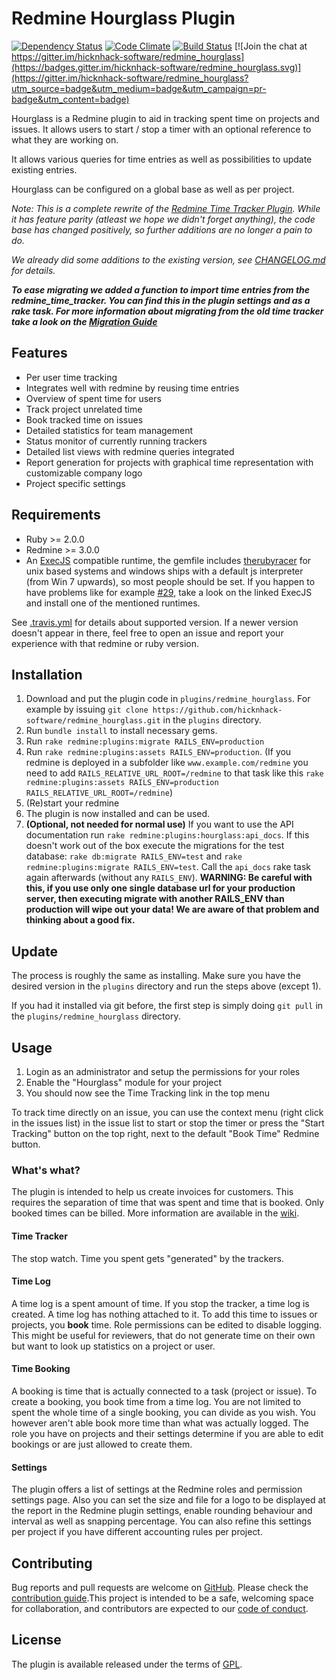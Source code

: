 # Redmine Hourglass Plugin
[![Dependency Status](https://gemnasium.com/hicknhack-software/redmine_hourglass.png)](https://gemnasium.com/hicknhack-software/redmine_hourglass)
[![Code Climate](https://codeclimate.com/github/hicknhack-software/redmine_hourglass.png)](https://codeclimate.com/github/hicknhack-software/redmine_hourglass)
[![Build Status](https://travis-ci.org/hicknhack-software/redmine_hourglass.png)](https://travis-ci.org/hicknhack-software/redmine_hourglass)
[![Join the chat at https://gitter.im/hicknhack-software/redmine_hourglass](https://badges.gitter.im/hicknhack-software/redmine_hourglass.svg)](https://gitter.im/hicknhack-software/redmine_hourglass?utm_source=badge&utm_medium=badge&utm_campaign=pr-badge&utm_content=badge)
 
 Hourglass is a Redmine plugin to aid in tracking spent time on projects and issues. It allows users to start / stop a timer with an optional reference to what they are working on.
  
  It allows various queries for time entries as well as possibilities to update existing entries.
  
  Hourglass can be configured on a global base as well as per project.

_Note: This is a complete rewrite of the [Redmine Time Tracker Plugin](https://github.com/hicknhack-software/redmine_time_tracker). While it has feature parity (atleast we hope we didn't forget anything), the code base has changed positively, so further additions are no longer a pain to do._

_We already did some additions to the existing version, see [CHANGELOG.md](CHANGELOG.md) for details._

___To ease migrating we added a function to import time entries from the redmine_time_tracker. You can find this in the plugin settings and as a rake task. For more information about migrating from the old time tracker take a look on the [Migration Guide](https://github.com/hicknhack-software/redmine_hourglass/wiki/Migration-Guide)___
 
## Features
- Per user time tracking
- Integrates well with redmine by reusing time entries
- Overview of spent time for users
- Track project unrelated time
- Book tracked time on issues
- Detailed statistics for team management
- Status monitor of currently running trackers
- Detailed list views with redmine queries integrated
- Report generation for projects with graphical time representation with customizable company logo
- Project specific settings

## Requirements
* Ruby >= 2.0.0
* Redmine >= 3.0.0
* An [ExecJS](https://github.com/sstephenson/execjs) compatible runtime, the gemfile includes [therubyracer](https://github.com/cowboyd/therubyracer) for unix based systems and windows ships with a default js interpreter (from Win 7 upwards), so most people should be set. If you happen to have problems like for example [#29](https://github.com/hicknhack-software/redmine_hourglass/issues/29), take a look on the linked ExecJS and install one of the mentioned runtimes.

See [.travis.yml](.travis.yml) for details about supported version. If a newer version doesn't appear in there, feel free to open an issue and report your experience with that redmine or ruby version.

## Installation

1. Download and put the plugin code in `plugins/redmine_hourglass`. For example by issuing `git clone https://github.com/hicknhack-software/redmine_hourglass.git` in the `plugins` directory.
1. Run `bundle install` to install necessary gems.
1. Run `rake redmine:plugins:migrate RAILS_ENV=production`
1. Run `rake redmine:plugins:assets RAILS_ENV=production`. (If you redmine is deployed in a subfolder like `www.example.com/redmine` you need to add `RAILS_RELATIVE_URL_ROOT=/redmine` to that task like this `rake redmine:plugins:assets RAILS_ENV=production RAILS_RELATIVE_URL_ROOT=/redmine`)
1. (Re)start your redmine
1. The plugin is now installed and can be used.
1. __(Optional, not needed for normal use)__ If you want to use the API documentation run `rake redmine:plugins:hourglass:api_docs`. If this doesn't work out of the box execute the migrations for the test database: `rake db:migrate RAILS_ENV=test` and `rake redmine:plugins:migrate RAILS_ENV=test`. Call the `api_docs` rake task again afterwards (without any `RAILS_ENV`). __WARNING: Be careful with this, if you use only one single database url for your production server, then executing migrate with another RAILS_ENV than production will wipe out your data! We are aware of that problem and thinking about a good fix.__

## Update

The process is roughly the same as installing. Make sure you have the desired version in the `plugins` directory and run the steps above (except 1).

If you had it installed via git before, the first step is simply doing `git pull` in the `plugins/redmine_hourglass` directory.

## Usage

1. Login as an administrator and setup the permissions for your roles
1. Enable the "Hourglass" module for your project
1. You should now see the Time Tracking link in the top menu
                    
To track time directly on an issue, you can use the context menu (right click in the issues list) in
the issue list to start or stop the timer or press the "Start Tracking" button on the top right, next to the default "Book Time" Redmine button.


### What's what?

The plugin is intended to help us create invoices for customers. This requires the separation of time that was spent and time that is booked. Only booked times can be billed.
More information are available in the [wiki](http://github.com/hicknhack-software/redmine_hourglass/wiki).

#### Time Tracker

The stop watch. Time you spent gets "generated" by the trackers.

#### Time Log

A time log is a spent amount of time. If you stop the tracker, a time log is created. A time log has nothing attached to it. To add this time to issues or projects, you **book** time.
Role permissions can be edited to disable logging. This might be useful for reviewers, that do not generate time on their own but want to look up statistics on a project or user.

#### Time Booking

A booking is time that is actually connected to a task (project or issue). To create a booking, you book time from a time log. You are not limited to spent the whole time of a single booking, you can divide as you wish. You however aren't able book more time than what was actually logged. The role you have on projects and their settings determine if you are able to edit bookings or are just allowed to create them.

#### Settings

The plugin offers a list of settings at the Redmine roles and permission settings page. Also you can set the size and file for a logo to be displayed at the report in the Redmine plugin settings, enable rounding behaviour and interval as well as snapping percentage. You can also refine this settings per project if you have different accounting rules per project.

## Contributing

Bug reports and pull requests are welcome on [GitHub](https://github.com/hicknhack-software/redmine_hourglass). Please check the [contribution guide](CONTRIBUTING.md).This project is intended to be a safe, welcoming space for collaboration, and contributors are expected to our [code of conduct](CODE_OF_CONDUCT.md).

## License

The plugin is available released under the terms of [GPL](https://www.gnu.org/licenses/gpl).
